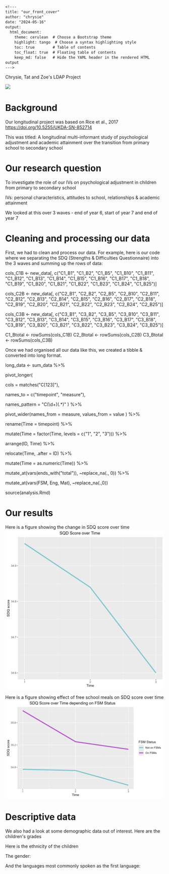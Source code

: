 ```{=html}
<!---
title: "our_front_cover"
author: "chrysie"
date: "2024-05-16"
output:
  html_document:
    theme: cerulean  # Choose a Bootstrap theme
    highlight: tango  # Choose a syntax highlighting style
    toc: true        # Table of contents
    toc_float: true  # Floating table of contents
    keep_md: false   # Hide the YAML header in the rendered HTML output
--->
```
Chrysie, Tat and Zoe's LDAP Project

<img src="https://media1.tenor.com/m/rtY9m7EokSYAAAAC/cat-loading.gif"/>

# Background

Our longitudinal project was based on Rice et al., 2017 <https://doi.org/10.5255/UKDA-SN-852714>

This was titled: A longitudinal multi-informant study of psychological adjustment and academic attainment over the transition from primary school to secondary school

# Our research question

To investigate the role of our IVs on psychological adjustment in children from primary to secondary school

IVs: personal characteristics, attitudes to school, relationships & academic attainment

We looked at this over 3 waves - end of year 6, start of year 7 and end of year 7

# Cleaning and processing our data

First, we had to clean and process our data. For example, here is our code where we separating the SDQ (Strengths & Difficulties Questionnaire) into the 3 waves and summing up the rows of data:

cols_C1B \<- new_data[, c("C1_B1", "C1_B2", "C1_B5", "C1_B10", "C1_B11", "C1_B12", "C1_B13", "C1_B14", "C1_B15", "C1_B16", "C1_B17", "C1_B18", "C1_B19", "C1_B20", "C1_B21", "C1_B22", "C1_B23", "C1_B24", "C1_B25")]

cols_C2B \<- new_data[, c("C2_B1", "C2_B2", "C2_B5", "C2_B10", "C2_B11", "C2_B12", "C2_B13", "C2_B14", "C2_B15", "C2_B16", "C2_B17", "C2_B18", "C2_B19", "C2_B20", "C2_B21", "C2_B22", "C2_B23", "C2_B24", "C2_B25")]

cols_C3B \<- new_data[, c("C3_B1", "C3_B2", "C3_B5", "C3_B10", "C3_B11", "C3_B12", "C3_B13", "C3_B14", "C3_B15", "C3_B16", "C3_B17", "C3_B18", "C3_B19", "C3_B20", "C3_B21", "C3_B22", "C3_B23", "C3_B24", "C3_B25")]

C1_Btotal \<- rowSums(cols_C1B) C2_Btotal \<- rowSums(cols_C2B) C3_Btotal \<- rowSums(cols_C3B)

Once we had organised all our data like this, we created a tibble & converted into long format.

long_data \<- sum_data %\>%

pivot_longer(

cols = matches("C[123]"),

names_to = c("timepoint", "measure"),

names_pattern = "C(\\d+)(.\*)" ) %\>%

pivot_wider(names_from = measure, values_from = value ) %\>%

rename(Time = timepoint) %\>%

mutate(Time = factor(Time, levels = c("1", "2", "3"))) %\>%

arrange(ID, Time) %\>%

relocate(Time, .after = ID) %\>%

mutate(Time = as.numeric(Time)) %\>%

mutate_at(vars(ends_with("total")), \~replace_na(., 0)) %\>%

mutate_at(vars(FSM, Eng, Mat), \~replace_na(.,0))

source(analysis.Rmd)

# Our results

Here is a figure showing the change in SDQ score over time![](output/base_mod_fig.jpg)

Here is a figure showing effect of free school meals on SDQ score over time![](output/fsm_mod_fig.jpg)

# Descriptive data

We also had a look at some demographic data out of interest. Here are the children's grades[ ](scripts/descriptives/gradegraph.png)

Here is the ethnicity of the children[ ](scripts/descriptives/ethnicitygraph.png)

The gender:[ ](scripts/descriptives/gendergraph.png)

And the languages most commonly spoken as the first language:[ ](scripts/descriptives/languages_wordcloud.png)
